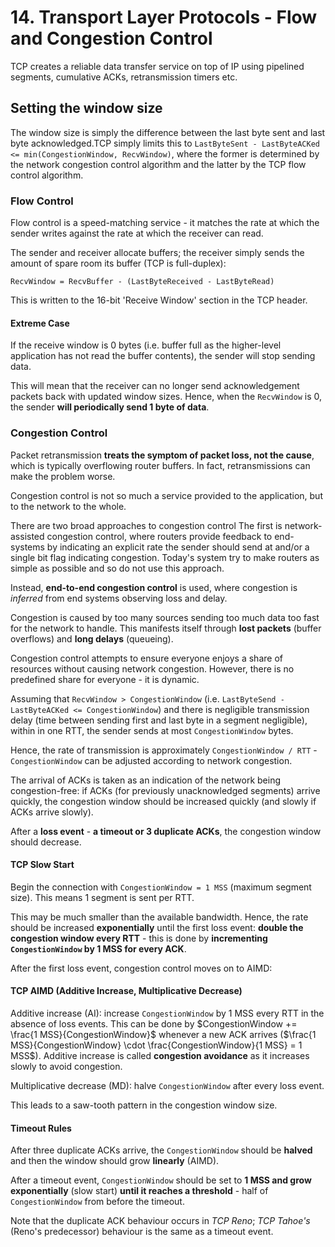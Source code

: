 # 14. Transport Layer Protocols - Flow and Congestion Control

TCP creates a reliable data transfer service on top of IP using pipelined segments, cumulative ACKs, retransmission timers etc.

## Setting the window size

The window size is simply the difference between the last byte sent and last byte acknowledged.TCP simply limits this to `LastByteSent - LastByteACKed <= min(CongestionWindow, RecvWindow)`, where the former is determined by the network congestion control algorithm and the latter by the TCP flow control algorithm.

### Flow Control

Flow control is a speed-matching service - it matches the rate at which the sender writes against the rate at which the receiver can read.

The sender and receiver allocate buffers; the receiver simply sends the amount of spare room its buffer (TCP is full-duplex):

`RecvWindow = RecvBuffer - (LastByteReceived - LastByteRead)`

This is written to the 16-bit 'Receive Window' section in the TCP header.

#### Extreme Case

If the receive window is 0 bytes (i.e. buffer full as the higher-level application has not read the buffer contents), the sender will stop sending data.

This will mean that the receiver can no longer send acknowledgement packets back with updated window sizes. Hence, when the `RecvWindow` is 0, the sender **will periodically send 1 byte of data**.

### Congestion Control

Packet retransmission **treats the symptom of packet loss, not the cause**, which is typically overflowing router buffers. In fact, retransmissions can make the problem worse.

Congestion control is not so much a service provided to the application, but to the network to the whole.

There are two broad approaches to congestion control The first is network-assisted congestion control, where routers provide feedback to end-systems by indicating an explicit rate the sender should send at and/or a single bit flag indicating congestion. Today's system try to make routers as simple as possible and so do not use this approach.

Instead, **end-to-end congestion control** is used, where congestion is *inferred* from end systems observing loss and delay.

Congestion is caused by too many sources sending too much data too fast for the network to handle. This manifests itself through **lost packets** (buffer overflows) and **long delays** (queueing).

Congestion control attempts to ensure everyone enjoys a share of resources without causing network congestion. However, there is no predefined share for everyone - it is dynamic.

Assuming that `RecvWindow > CongestionWindow` (i.e. `LastByteSend - LastByteACKed <= CongestionWindow`) and there is negligible transmission delay (time between sending first and last byte in a segment negligible), within in one RTT, the sender sends at most `CongestionWindow` bytes.

Hence, the rate of transmission is approximately `CongestionWindow / RTT` - `CongestionWindow` can be adjusted according to network congestion.

The arrival of ACKs is taken as an indication of the network being congestion-free: if ACKs (for previously unacknowledged segments) arrive quickly, the congestion window should be increased quickly (and slowly if ACKs arrive slowly).

After a **loss event** -  **a timeout or 3 duplicate ACKs**, the congestion window should decrease.

#### TCP Slow Start

Begin the connection with `CongestionWindow = 1 MSS` (maximum segment size). This means 1 segment is sent per RTT.

This may be much smaller than the available bandwidth. Hence, the rate should be increased **exponentially** until the first loss event: **double the congestion window every RTT** - this is done by **incrementing `CongestionWindow` by 1 MSS for every ACK**.

After the first loss event, congestion control moves on to AIMD:

#### TCP AIMD (Additive Increase, Multiplicative Decrease)

Additive increase (AI): increase `CongestionWindow` by 1 MSS every RTT in the absence of loss events. This can be done by $CongestionWindow += \frac{1 MSS}{CongestionWindow}$ whenever a new ACK arrives ($\frac{1 MSS}{CongestionWindow} \cdot \frac{CongestionWindow}{1 MSS} = 1 MSS$). Additive increase is called **congestion avoidance** as it increases slowly to avoid congestion.

Multiplicative decrease (MD): halve `CongestionWindow` after every loss event.

This leads to a saw-tooth pattern in the congestion window size.

#### Timeout Rules

After three duplicate ACKs arrive, the `CongestionWindow` should be **halved** and then the window should grow **linearly** (AIMD).

After a timeout event, `CongestionWindow` should be set to **1 MSS and grow exponentially** (slow start) **until it reaches a threshold** - half of `CongestionWindow` from before the timeout.

Note that the duplicate ACK behaviour occurs in *TCP Reno*; *TCP Tahoe's* (Reno's predecessor) behaviour is the same as a timeout event.


<!--Causes of congestion

- Two senders, two receivers
- One router, infinite buffers
- No retransmission
- Maximum achievable throughput of *R*

The two senders share a common link with limited capacity, so there are large delays (costs) when both are sending - infinite buffers so all segments will eventually arrive.

- Two senders, two receivers
- One router, finite buffers
- Senders retransmit lost packets

More work (retransmissions) is needed to compensate for lost packets, and unneeded transmissions from premature timeouts.

- Four senders
- Multi-hop paths, some shared links
- Timeouts and retransmissions

Connections may compete with each other for bandwidth (in particular links). Forwarding done by one router may be wasted if resources are being occupied by another connection.
-->
